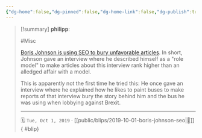 ```yaml
---
{"dg-home":false,"dg-pinned":false,"dg-home-link":false,"dg-publish":true,"type":"blip","created-date":"2019-10-01T00:00:00","disabled rules":["yaml-title","yaml-title-alias","file-name-heading"],"title":"philipp @ 2019-10-01","dg-permalink":"2019/10/01/boris-johnson-seo/","updated-date":"2025-04-30T22:27:35","dg-path":"blips/2019-10-01-boris-johnson-seo.md","permalink":"/2019/10/01/boris-johnson-seo/","dgPassFrontmatter":true,"created":"2019-10-01T00:00:00","updated":"2025-04-30T22:27:35"}
---
```


> [!summary] **philipp**:
>
> #Misc
>
> [Boris Johnson is using SEO to bury unfavorable articles](https://twitter.com/TheAndyMaturin/status/1178303707357892608). In short, Johnson gave an interview where he described himself as a "role model" to make articles about this interview rank higher than an alledged affair with a model.
>
> This is apparently not the first time he tried this: He once gave an interview where he explained how he likes to paint buses to make reports of that interview bury the story behind him and the bus he was using when lobbying against Brexit.
> - - -
>
> 🗓️ `Tue, Oct 1, 2019` · [[public/blips/2019-10-01-boris-johnson-seo\|🔗]]
{ #blip}

